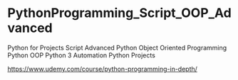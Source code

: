 # PythonProgramming_Script_OOP_Advanced
Python for Projects Script Advanced Python Object Oriented Programming Python OOP Python 3 Automation Python Projects

https://www.udemy.com/course/python-programming-in-depth/
